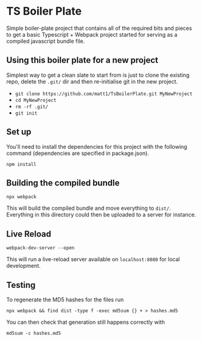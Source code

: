 # TS Boiler Plate

Simple boiler-plate project that contains all of the required bits and pieces to
get a basic Typescript + Webpack project started for serving as a compiled
javascript bundle file.

## Using this boiler plate for a new project

Simplest way to get a clean slate to start from is just to clone the existing
repo, delete the `.git/` dir and then re-initialise git in the new project.

- `git clone https://github.com/matt1/TsBoilerPlate.git MyNewProject`
- `cd MyNewProject`
- `rm -rf .git/`
- `git init`

## Set up

You'll need to install the dependencies for this project with the following
command (dependencies are specified in package.json).

`npm install`

## Building the compiled bundle

`npx webpack`

This will build the compiled bundle and move everything to `dist/`. Everything
in this directory could then be uploaded to a server for instance.

## Live Reload

`webpack-dev-server --open`

This will run a live-reload server available on `localhost:8080` for local
development.

## Testing

To regenerate the MD5 hashes for the files run

`npx webpack && find dist -type f -exec md5sum {} + > hashes.md5`

You can then check that generation still happens correctly with

`md5sum -c hashes.md5`
